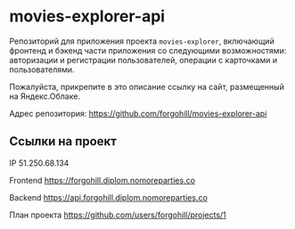 # movies-explorer-api

Репозиторий для приложения проекта `movies-explorer`, включающий фронтенд и бэкенд части приложения со следующими возможностями: авторизации и регистрации пользователей, операции с карточками и пользователями.

Пожалуйста, прикрепите в это описание ссылку на сайт, размещенный на Яндекс.Облаке.

Адрес репозитория: https://github.com/forgohill/movies-explorer-api

## Ссылки на проект

IP 51.250.68.134

Frontend https://forgohill.diplom.nomoreparties.co

Backend https://api.forgohill.diplom.nomoreparties.co

План проекта https://github.com/users/forgohill/projects/1
